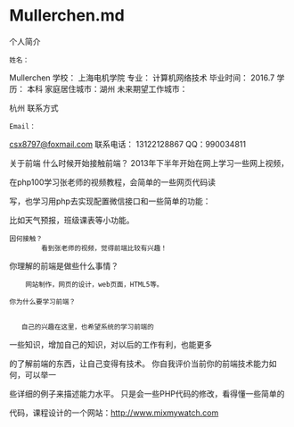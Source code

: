 # Mullerchen.md
 个人简介


	姓名：
Mullerchen
	学校：
上海电机学院
	专业：
计算机网络技术
	毕业时间：
2016.7
	学历：
本科
	家庭居住城市：湖州
	未来期望工作城市：

杭州 
联系方式


	Email：
csx8797@foxmail.com
	联系电话：
13122128867
	QQ：990034811


关于前端
	什么时候开始接触前端？
	   2013年下半年开始在网上学习一些网上视频，

在php100学习张老师的视频教程，会简单的一些网页代码读

写，也学习用php去实现配置微信接口和一些简单的功能：

比如天气预报，班级课表等小功能。

	因何接触？
            看到张老师的视频，觉得前端比较有兴趣！
	

你理解的前端是做些什么事情？



	    网站制作，网页的设计，web页面，HTML5等。
	
	你为什么要学习前端？


	   自己的兴趣在这里，也希望系统的学习前端的

一些知识，增加自己的知识，对以后的工作有利，也能更多

的了解前端的东西，让自己变得有技术。
	你自我评价当前你的前端技术能力如何，可以举一

些详细的例子来描述能力水平。
	  只是会一些PHP代码的修改，看得懂一些简单的

代码，课程设计的一个网站：http://www.mixmywatch.com
